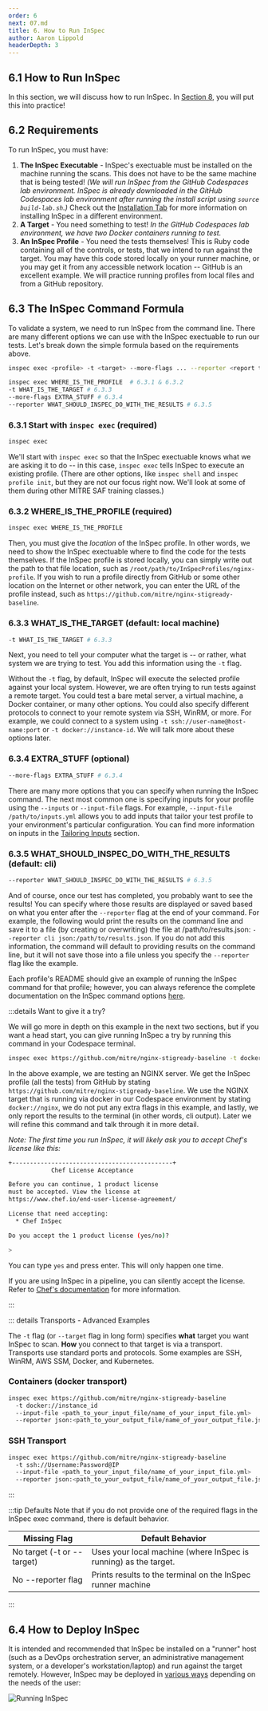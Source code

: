 ```yaml
---
order: 6
next: 07.md
title: 6. How to Run InSpec
author: Aaron Lippold
headerDepth: 3
---
```


## 6.1 How to Run InSpec

In this section, we will discuss how to run InSpec. In [Section 8](./08.md), you will put this into practice!

## 6.2 Requirements

To run InSpec, you must have:

1. **The InSpec Executable** - InSpec's exectuable must be installed on the machine running the scans. This does not have to be the same machine that is being tested! _(We will run InSpec from the GitHub Codespaces lab environment. InSpec is already downloaded in the GitHub Codespaces lab environment after running the install script using `source build-lab.sh`.)_ Check out the [Installation Tab](../../installation) for more information on installing InSpec in a different environment.
2. **A Target** - You need something to test! _In the GitHub Codespaces lab environment, we have two Docker containers running to test._
3. **An InSpec Profile** - You need the tests themselves! This is Ruby code containing all of the controls, or tests, that we intend to run against the target. You may have this code stored locally on your runner machine, or you may get it from any accessible network location -- GitHub is an excellent example. We will practice running profiles from local files and from a GitHub repository.

## 6.3 The InSpec Command Formula

To validate a system, we need to run InSpec from the command line. There are many different options we can use with the InSpec exectuable to run our tests. Let's break down the simple formula based on the requirements above.

```sh
inspec exec <profile> -t <target> --more-flags ... --reporter <report types (json, cli, yaml, etc.)>
```

```sh
inspec exec WHERE_IS_THE_PROFILE  # 6.3.1 & 6.3.2
-t WHAT_IS_THE_TARGET # 6.3.3
--more-flags EXTRA_STUFF # 6.3.4
--reporter WHAT_SHOULD_INSPEC_DO_WITH_THE_RESULTS # 6.3.5
```

### 6.3.1 Start with `inspec exec` (required)

```sh
inspec exec
```

We'll start with `inspec exec` so that the InSpec exectuable knows what we are asking it to do -- in this case, `inspec exec` tells InSpec to execute an existing profile. (There are other options, like `inspec shell` and `inspec profile init`, but they are not our focus right now. We'll look at some of them during other MITRE SAF training classes.)

### 6.3.2 WHERE_IS_THE_PROFILE (required)

```sh
inspec exec WHERE_IS_THE_PROFILE
```

Then, you must give the _location_ of the InSpec profile. In other words, we need to show the InSpec exectuable where to find the code for the tests themselves. If the InSpec profile is stored locally, you can simply write out the path to that file location, such as `/root/path/to/InSpecProfiles/nginx-profile`. If you wish to run a profile directly from GitHub or some other location on the Internet or other network, you can enter the URL of the profile instead, such as `https://github.com/mitre/nginx-stigready-baseline`.

### 6.3.3 WHAT_IS_THE_TARGET (default: local machine)

```sh
-t WHAT_IS_THE_TARGET # 6.3.3
```

Next, you need to tell your computer what the target is -- or rather, what system we are trying to test. You add this information using the `-t` flag.

Without the `-t` flag, by default, InSpec will execute the selected profile against your local system. However, we are often trying to run tests against a remote target. You could test a bare metal server, a virtual machine, a Docker container, or many other options. You could also specify different protocols to connect to your remote system via SSH, WinRM, or more. For example, we could connect to a system using `-t ssh://user-name@host-name:port` or `-t docker://instance-id`. We will talk more about these options later.

### 6.3.4 EXTRA_STUFF (optional)

```sh
--more-flags EXTRA_STUFF # 6.3.4
```

There are many more options that you can specify when running the InSpec command. The next most common one is specifying inputs for your profile using the `--inputs` or `--input-file` flags. For example, `--input-file /path/to/inputs.yml` allows you to add inputs that tailor your test profile to your environment's particular configuration. You can find more information on inputs in the [Tailoring Inputs](./07) section.

### 6.3.5 WHAT_SHOULD_INSPEC_DO_WITH_THE_RESULTS (default: cli)

```sh
--reporter WHAT_SHOULD_INSPEC_DO_WITH_THE_RESULTS # 6.3.5
```

And of course, once our test has completed, you probably want to see the results! You can specify where those results are displayed or saved based on what you enter after the `--reporter` flag at the end of your command. For example, the following would print the results on the command line and save it to a file (by creating or overwriting) the file at /path/to/results.json: `--reporter cli json:/path/to/results.json`. If you do not add this information, the command will default to providing results on the command line, but it will not save those into a file unless you specify the `--reporter` flag like the example.

Each profile's README should give an example of running the InSpec command for that profile; however, you can always reference the complete documentation on the InSpec command options [here](https://docs.chef.io/inspec/cli/).

:::details Want to give it a try?

We will go more in depth on this example in the next two sections, but if you want a head start, you can give running InSpec a try by running this command in your Codespace terminal.

```sh
inspec exec https://github.com/mitre/nginx-stigready-baseline -t docker://nginx --reporter cli
```

In the above example, we are testing an NGINX server. We get the InSpec profile (all the tests) from GitHub by stating `https://github.com/mitre/nginx-stigready-baseline`. We use the NGINX target that is running via docker in our Codespace environment by stating `docker://nginx`, we do not put any extra flags in this example, and lastly, we only report the results to the terminal (in other words, cli output). Later we will refine this command and talk through it in more detail.

_Note: The first time you run InSpec, it will likely ask you to accept Chef's license like this:_

```sh
+---------------------------------------------+
            Chef License Acceptance

Before you can continue, 1 product license
must be accepted. View the license at
https://www.chef.io/end-user-license-agreement/

License that need accepting:
  * Chef InSpec

Do you accept the 1 product license (yes/no)?

>
```

You can type `yes` and press enter. This will only happen one time.

If you are using InSpec in a pipeline, you can silently accept the license. Refer to [Chef's documentation](https://docs.chef.io/licensing/accept/) for more information.

:::

::: details Transports - Advanced Examples

The `-t` flag (or `--target` flag in long form) specifies **what** target you want InSpec to scan. **How** you connect to that target is via a transport. Transports use standard ports and protocols. Some examples are SSH, WinRM, AWS SSM, Docker, and Kubernetes.

### Containers (docker transport)

```sh
inspec exec https://github.com/mitre/nginx-stigready-baseline 
  -t docker://instance_id 
  --input-file <path_to_your_input_file/name_of_your_input_file.yml> 
  --reporter json:<path_to_your_output_file/name_of_your_output_file.json>
```

### SSH Transport

```sh
inspec exec https://github.com/mitre/nginx-stigready-baseline
  -t ssh://Username:Password@IP 
  --input-file <path_to_your_input_file/name_of_your_input_file.yml> 
  --reporter json:<path_to_your_output_file/name_of_your_output_file.json> 
```

:::

:::tip Defaults
Note that if you do not provide one of the required flags in the InSpec exec command, there is default behavior.

| Missing Flag               | Default Behavior                                                 |
| -------------------------- | ---------------------------------------------------------------- |
| No target (-t or --target) | Uses your local machine (where InSpec is running) as the target. |
| No --reporter flag         | Prints results to the terminal on the InSpec runner machine      |
:::

## 6.4 How to Deploy InSpec

It is intended and recommended that InSpec be installed on a "runner" host (such as a DevOps orchestration server, an administrative management system, or a developer's workstation/laptop) and run against the target remotely. However, InSpec may be deployed in [various ways](https://saf.mitre.org/faq/7) depending on the needs of the user:

![Running InSpec](../../assets/img/runner.png)
